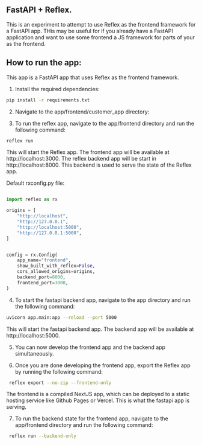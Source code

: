 ## FastAPI + Reflex.

This is an experiment to attempt to use Reflex as the frontend framework for a FastAPI app.
THis may be useful for if you already have a FastAPI application and want to use some frontend a JS framework for parts of your as the frontend.

## How to run the app:

This app is a FastAPI app that uses Reflex as the frontend framework.

1. Install the required dependencies:

```bash
pip install -r requirements.txt
```

2. Navigate to the app/frontend/customer_app directory:


3. To run the reflex app, navigate to the app/frontend directory and run the following command:

```bash
reflex run
```

This will start the Reflex app. The frontend app will be available at http://localhost:3000.
The reflex backend app will be start in http://localhost:8000. This backend is used to serve the state of the Reflex app.

Default rxconfig.py file:

```python

import reflex as rx

origins = [
    "http://localhost",
    "http://127.0.0.1",
    "http://localhost:5000",
    "http://127.0.0.1:5000",
]


config = rx.Config(
    app_name="frontend",
    show_built_with_reflex=False,
    cors_allowed_origins=origins,
    backend_port=8000,
    frontend_port=3000,
)
```

4. To start the fastapi backend app, navigate to the app directory and run the following command:

```bash
uvicorn app.main:app --reload --port 5000
```

This will start the fastapi backend app. The backend app will be available at http://localhost:5000.

5. You can now develop the frontend app and the backend app simultaneously.

6. Once you are done developing the frontend app, export the Reflex app by running the following command:

```bash
 reflex export --no-zip --frontend-only
```

The frontend is a compiled NextJS app, which can be deployed to a static hosting service like Github Pages or Vercel.
This is what the fastapi app is serving.


7. To run the backend state for the frontend app, navigate to the app/frontend directory and run the following command:
```bash
 reflex run --backend-only
```